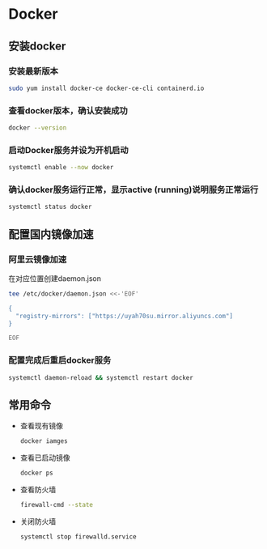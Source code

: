 # Docker

## 安装docker

### 安装最新版本

```sh
sudo yum install docker-ce docker-ce-cli containerd.io
```

### 查看docker版本，确认安装成功

```sh
docker --version
```

### 启动Docker服务并设为开机启动

```sh
systemctl enable --now docker
```

### 确认docker服务运行正常，显示active (running)说明服务正常运行

```sh
systemctl status docker
```

## 配置国内镜像加速

### 阿里云镜像加速

在对应位置创建daemon.json

```sh
tee /etc/docker/daemon.json <<-'EOF'

{
  "registry-mirrors": ["https://uyah70su.mirror.aliyuncs.com"]
}

EOF

```

### 配置完成后重启docker服务

```sh
systemctl daemon-reload && systemctl restart docker
```

## 常用命令

- 查看现有镜像

  ```sh
  docker iamges
  ```

- 查看已启动镜像

  ```sh
  docker ps
  ```

- 查看防火墙

  ```sh
  firewall-cmd --state
  ```

- 关闭防火墙

  ```sh
  systemctl stop firewalld.service
  ```